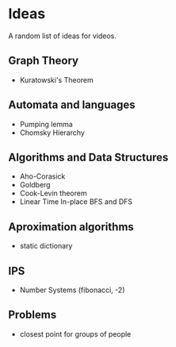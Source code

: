 # Ideas
A random list of ideas for videos.

## Graph Theory
- Kuratowski's Theorem

## Automata and languages
- Pumping lemma
- Chomsky Hierarchy

## Algorithms and Data Structures
- Aho-Corasick
- Goldberg
- Cook-Levin theorem
- Linear Time In-place BFS and DFS

## Aproximation algorithms
- static dictionary

## IPS
- Number Systems (fibonacci, -2)

## Problems
- closest point for groups of people
